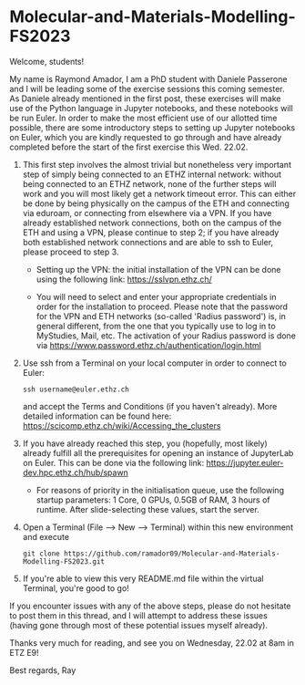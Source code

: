 # Molecular-and-Materials-Modelling-FS2023

Welcome, students!

My name is Raymond Amador, I am a PhD student with Daniele Passerone and I will be leading some of the exercise sessions this coming semester. As Daniele already mentioned in the first post, these exercises will make use of the Python language in Jupyter notebooks, and these notebooks will be run Euler. In order to make the most efficient use of our allotted time possible, there are some introductory steps to setting up Jupyter notebooks on Euler, which you are kindly requested to go through and have already completed before the start of the first exercise this Wed. 22.02.

1. This first step involves the almost trivial but nonetheless very important step of simply being connected to an ETHZ internal network: without being connected to an ETHZ network, none of the further steps will work and you will most likely get a network timeout error. This can either be done by being physically on the campus of the ETH and connecting via eduroam, or connecting from elsewhere via a VPN. If you have already established network connections, both on the campus of the ETH and using a VPN, please continue to step 2; if you have already both established network connections and are able to ssh to Euler, please proceed to step 3.

    * Setting up the VPN: the initial installation of the VPN can be done using the following link: https://sslvpn.ethz.ch/
  
    * You will need to select and enter your appropriate credentials in order for the installation to proceed. Please note that the password for the VPN and ETH networks (so-called 'Radius password') is, in general different, from the one that you typically use to log in to MyStudies, Mail, etc. The activation of your Radius password is done via https://www.password.ethz.ch/authentication/login.html

2. Use ssh from a Terminal on your local computer in order to connect to Euler:

    `ssh username@euler.ethz.ch`
   
   and accept the Terms and Conditions (if you haven't already). More detailed information can be found here: https://scicomp.ethz.ch/wiki/Accessing_the_clusters

3. If you have already reached this step, you (hopefully, most likely) already fulfill all the prerequisites for opening an instance of JupyterLab on Euler. This can be done via the following link: https://jupyter.euler-dev.hpc.ethz.ch/hub/spawn

    * For reasons of priority in the initialisation queue, use the following startup parameters: 1 Core, 0 GPUs, 0.5GB of RAM, 3 hours of runtime. After slide-selecting these values, start the server.
    
4. Open a Terminal (File --> New --> Terminal) within this new environment and execute

    `git clone https://github.com/ramador09/Molecular-and-Materials-Modelling-FS2023.git `
    
5. If you're able to view this very README.md file within the virtual Terminal, you're good to go!

If you encounter issues with any of the above steps, please do not hesitate to post them in this thread, and I will attempt to address these issues (having gone through most of these potential issues myself already).

Thanks very much for reading, and see you on Wednesday, 22.02 at 8am in ETZ E9!

Best regards,
Ray
